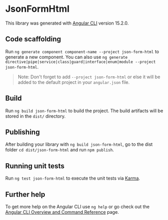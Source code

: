 # JsonFormHtml

This library was generated with [Angular CLI](https://github.com/angular/angular-cli) version 15.2.0.

## Code scaffolding

Run `ng generate component component-name --project json-form-html` to generate a new component. You can also use `ng generate directive|pipe|service|class|guard|interface|enum|module --project json-form-html`.
> Note: Don't forget to add `--project json-form-html` or else it will be added to the default project in your `angular.json` file. 

## Build

Run `ng build json-form-html` to build the project. The build artifacts will be stored in the `dist/` directory.

## Publishing

After building your library with `ng build json-form-html`, go to the dist folder `cd dist/json-form-html` and run `npm publish`.

## Running unit tests

Run `ng test json-form-html` to execute the unit tests via [Karma](https://karma-runner.github.io).

## Further help

To get more help on the Angular CLI use `ng help` or go check out the [Angular CLI Overview and Command Reference](https://angular.io/cli) page.
